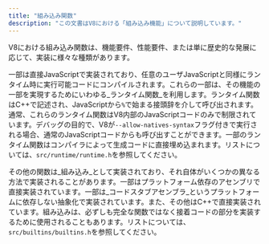 ```yaml
---
title: "組み込み関数"
description: "この文書はV8における「組み込み機能」について説明しています。"
---
```

V8における組み込み関数は、機能要件、性能要件、または単に歴史的な発展に応じて、実装に様々な種類があります。

一部は直接JavaScriptで実装されており、任意のユーザJavaScriptと同様にランタイム時に実行可能コードにコンパイルされます。これらの一部は、その機能の一部を実現するためにいわゆる_ランタイム関数_を利用します。ランタイム関数はC++で記述され、JavaScriptから`%`で始まる接頭辞を介して呼び出されます。通常、これらのランタイム関数はV8内部のJavaScriptコードのみで制限されています。デバッグの目的で、V8が`--allow-natives-syntax`フラグ付きで実行される場合、通常のJavaScriptコードからも呼び出すことができます。一部のランタイム関数はコンパイラによって生成コードに直接埋め込まれます。リストについては、`src/runtime/runtime.h`を参照してください。

その他の関数は_組み込み_として実装されており、それ自体がいくつかの異なる方法で実装されることがあります。一部はプラットフォーム依存のアセンブリで直接実装されています。一部は_コードスタブアセンブラ_というプラットフォームに依存しない抽象化で実装されています。また、その他はC++で直接実装されています。組み込みは、必ずしも完全な関数ではなく接着コードの部分を実装するために使用されることもあります。リストについては、`src/builtins/builtins.h`を参照してください。
